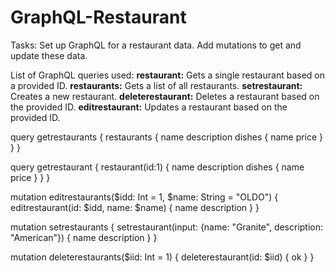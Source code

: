 # GraphQL-Restaurant

Tasks:
Set up GraphQL for a restaurant data.
Add mutations to get and update these data.

List of GraphQL queries used:
**restaurant:** Gets a single restaurant based on a provided ID.
**restaurants:** Gets a list of all restaurants.
**setrestaurant:** Creates a new restaurant.
**deleterestaurant:** Deletes a restaurant based on the provided ID.
**editrestaurant:** Updates a restaurant based on the provided ID.

query getrestaurants {
  restaurants {
    name
    description
    dishes {
      name
      price
    }
  }
}

query getrestaurant {
  restaurant(id:1) {
    name
    description
    dishes {
      name
      price
    }
  }
}

mutation editrestaurants($idd: Int = 1, $name: String = "OLDO") {
  editrestaurant(id: $idd, name: $name) {
    name
    description
  }
}

mutation setrestaurants {
  setrestaurant(input: {name: "Granite", description: "American"}) {
    name
    description
  }
}

mutation deleterestaurants($iid: Int = 1) {
  deleterestaurant(id: $iid) {
    ok
  }
}

